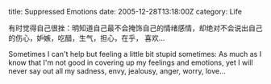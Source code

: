 title: Suppressed Emotions
date: 2005-12-28T13:18:00Z
category: Life

有时觉得自己很挫：明知道自己最不会掩饰自己的情绪感情，却绝对不会说出自己的伤心，妒嫉，吃醋，生气，担心，在乎， 喜欢…

Sometimes I can't help but feeling a little bit stupid sometimes: As much as I know that I'm not good in covering up my feelings and emotions, yet I will never say out all my sadness, envy, jealousy, anger, worry, love…
